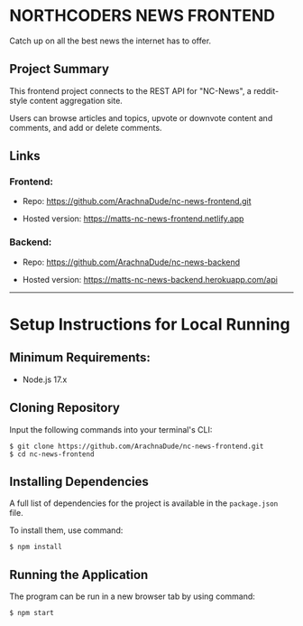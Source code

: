 # NORTHCODERS NEWS FRONTEND

Catch up on all the best news the internet has to offer.

## Project Summary

This frontend project connects to the REST API for "NC-News", a reddit-style content aggregation site.

Users can browse articles and topics, upvote or downvote content and comments, and add or delete comments.

## Links

### Frontend:

- Repo: https://github.com/ArachnaDude/nc-news-frontend.git

- Hosted version: https://matts-nc-news-frontend.netlify.app

### Backend:

- Repo: https://github.com/ArachnaDude/nc-news-backend

- Hosted version: https://matts-nc-news-backend.herokuapp.com/api

---

# Setup Instructions for Local Running

## Minimum Requirements:

- Node.js 17.x

## Cloning Repository

Input the following commands into your terminal's CLI:

```
$ git clone https://github.com/ArachnaDude/nc-news-frontend.git
$ cd nc-news-frontend
```

## Installing Dependencies

A full list of dependencies for the project is available in the `package.json` file.

To install them, use command:

```
$ npm install

```

## Running the Application

The program can be run in a new browser tab by using command:

```
$ npm start
```
